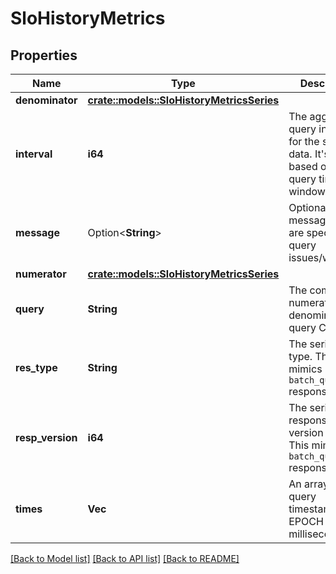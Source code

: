 # SloHistoryMetrics

## Properties

Name | Type | Description | Notes
------------ | ------------- | ------------- | -------------
**denominator** | [**crate::models::SloHistoryMetricsSeries**](SLOHistoryMetricsSeries.md) |  | 
**interval** | **i64** | The aggregated query interval for the series data. It's implicit based on the query time window. | 
**message** | Option<**String**> | Optional message if there are specific query issues/warnings. | [optional]
**numerator** | [**crate::models::SloHistoryMetricsSeries**](SLOHistoryMetricsSeries.md) |  | 
**query** | **String** | The combined numerator and denominator query CSV. | 
**res_type** | **String** | The series result type. This mimics `batch_query` response type. | 
**resp_version** | **i64** | The series response version type. This mimics `batch_query` response type. | 
**times** | **Vec<f64>** | An array of query timestamps in EPOCH milliseconds | 

[[Back to Model list]](../README.md#documentation-for-models) [[Back to API list]](../README.md#documentation-for-api-endpoints) [[Back to README]](../README.md)



